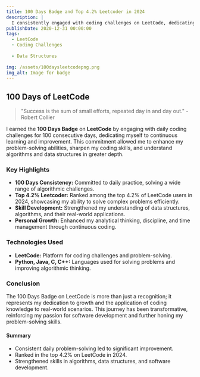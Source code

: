```yaml
---
title: 100 Days Badge and Top 4.2% Leetcoder in 2024
description: |
  I consistently engaged with coding challenges on LeetCode, dedicating myself to daily problem-solving over a span of 100 days. This commitment not only sharpened my coding skills but also enhanced my analytical thinking and problem-solving abilities.
publishDate: 2020-12-31 00:00:00
tags:
  - LeetCode
  - Coding Challenges
  
  - Data Structures
  
img: /assets/100daysleetcodepng.png
img_alt: Image for badge
---
```


## 100 Days of LeetCode

> "Success is the sum of small efforts, repeated day in and day out." - Robert Collier

I earned the **100 Days Badge** on **LeetCode** by engaging with daily coding challenges for 100 consecutive days, dedicating myself to continuous learning and improvement. This commitment allowed me to enhance my problem-solving abilities, sharpen my coding skills, and understand algorithms and data structures in greater depth.

### Key Highlights

- **100 Days Consistency:** Committed to daily practice, solving a wide range of algorithmic challenges.
- **Top 4.2% Leetcoder:** Ranked among the top 4.2% of LeetCode users in 2024, showcasing my ability to solve complex problems efficiently.
- **Skill Development:** Strengthened my understanding of data structures, algorithms, and their real-world applications.
- **Personal Growth:** Enhanced my analytical thinking, discipline, and time management through continuous coding.

### Technologies Used

- **LeetCode:** Platform for coding challenges and problem-solving.
- **Python, Java, C, C++:** Languages used for solving problems and improving algorithmic thinking.

### Conclusion

The 100 Days Badge on LeetCode is more than just a recognition; it represents my dedication to growth and the application of coding knowledge to real-world scenarios. This journey has been transformative, reinforcing my passion for software development and further honing my problem-solving skills.

#### Summary

- Consistent daily problem-solving led to significant improvement.
- Ranked in the top 4.2% on LeetCode in 2024.
- Strengthened skills in algorithms, data structures, and software development.
